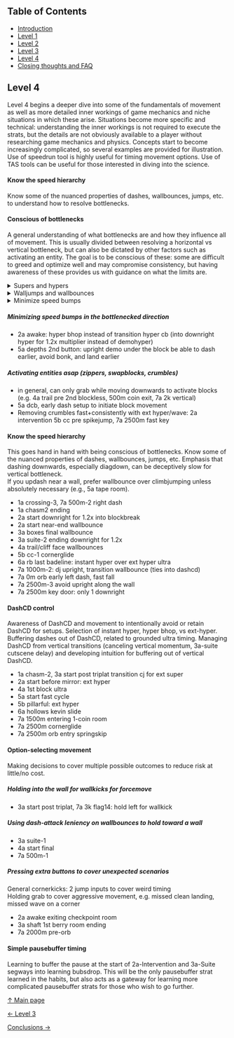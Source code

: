 ## Table of Contents
- [Introduction](https://github.com/kwan22/habits/blob/main/README.md)
- [Level 1](https://github.com/kwan22/habits/blob/main/level1.md)
- [Level 2](https://github.com/kwan22/habits/blob/main/level2.md)
- [Level 3](https://github.com/kwan22/habits/blob/main/level3.md)
- [Level 4](https://github.com/kwan22/habits/blob/main/level4.md)
- [Closing thoughts and FAQ](https://github.com/kwan22/habits/blob/main/conclusions-faq.md)

## Level 4

Level 4 begins a deeper dive into some of the fundamentals of movement as well as more detailed inner workings of game mechanics and niche situations in which these arise. Situations become more specific and technical: understanding the inner workings is not required to execute the strats, but the details are not obviously available to a player without researching game mechanics and physics. Concepts start to become increasingly complicated, so several examples are provided for illustration. Use of speedrun tool is highly useful for timing movement options. Use of TAS tools can be useful for those interested in diving into the science.

#### Know the speed hierarchy  
Know some of the nuanced properties of dashes, wallbounces, jumps, etc. to understand how to resolve bottlenecks.

#### Conscious of bottlenecks  
A general understanding of what bottlenecks are and how they influence all of movement. This is usually divided between resolving a horizontal vs vertical bottleneck, but can also be dictated by other factors such as activating an entity. The goal is to be conscious of these: some are difficult to greed and optimize well and may compromise consistency, but having awareness of these provides us with guidance on what the limits are.

<details>
  <summary>Supers and hypers</summary>
  Hypers are overall used far more often than supers, but occasionally supers are useful in resolving a vertical bottleneck that still needs to cover some horizontal ground. <br>
  <img src="https://github.com/kwan22/habits/blob/main/images/lv4/1a_crossing6_super.webp" width="480">
  <img src="https://github.com/kwan22/habits/blob/main/images/lv4/3a_start_post-triplat_super.webp" width="480"> <br>
  In both of these cases, a hyper would require an extra climbjump.
</details>

<details>
  <summary>Walljumps and wallbounces </summary>
  When wallbouncing for upwards movement, dash upwards for as much of the dash state as possible to maximize use of dash speed. One way to think of this is perform an "extended hyper" timing, but upwards. The extension timing can be biased to be on the later side of the window. Jumping slightly late on the "extension timing" is still allowed thanks to dash-attack leniency. Jumping should be minimized as much as possible compared to dashing and wallbouncing. <br>
   <img src="https://github.com/kwan22/habits/blob/main/images/lv4/wb_vertical_compilation.png" width="960"> <br>
  These spots are some of the most common movement mistakes by beginners. In all cases, 0 groud or walljumps are required: an updash and late wallbounce is sufficient and optimal.

  Conversly, when the height of the wallbounce (or walljump) is needed but the bottleneck is horizontal, then an early jump as possible is desired. Many transition wallbounces fall under this category, where vertical speed is reset to jump speed upon transition, but the horizontal speed from the wallbounce is also helpful. <br>
   <img src="https://github.com/kwan22/habits/blob/main/images/lv4/1a_crossing_3_wb.webp" width="480"> 
   <img src="https://github.com/kwan22/habits/blob/main/images/lv4/7a_1k_trans_wb_2.webp" width="480"> <br>

  Updemo wallbounces add another option to control the wallbounce height. Updemo _approximately_ shifts the lowest possible wallbounce position higher by half a tile, enabling some buffer setups that minimize vertical bottlenecks and removing possible low wallbounce positions. <br>
   <img src="https://github.com/kwan22/habits/blob/main/images/lv4/1a_start_5_updemo.webp" width="480"> 
   <img src="https://github.com/kwan22/habits/blob/main/images/lv4/4a_start_updemo.webp" width="480">   
</details>

<details>
  <summary>Minimize speed bumps</summary>
  This occurs frequently with downwards movement shortly after a transition. Different geometries call for different movement options: hypering or supering shortly before or on transition, releasing jump during transition, and holding downdiagonal are common patterns. Be aware of which setup works best for each problem. <br>
<blockquote>
<details>
  <summary>Downwards movement</summary>
  Instant hyper or super before transition <br>
  <img src="https://github.com/kwan22/habits/blob/main/images/lv4/1a_crossing_6_exit.webp" width="480"> 
  <img src="https://github.com/kwan22/habits/blob/main/images/lv4/7a_1500m_dog_exit.webp" width="480"> <br>
  Some transition hypers are guaranteed to avoid collisions no matter how small the jump height. <br>
  <img src="https://github.com/kwan22/habits/blob/main/images/lv4/2a_intervention_top_exit.webp" width="480"> 
  <img src="https://github.com/kwan22/habits/blob/main/images/lv4/7a_1500m_neutral_trans_hyper.webp" width="480"> 
</details>
</blockquote>



</details>


  
##### Minimizing speed bumps in the bottlenecked direction  
- 2a awake: hyper bhop instead of transition hyper cb (into downright hyper for 1.2x multiplier instead of demohyper)
- 5a depths 2nd button: upright demo under the block be able to dash earlier, avoid bonk, and land earlier

##### Activating entities asap (zippers, swapblocks, crumbles)
- in general, can only grab while moving downwards to activate blocks (e.g. 4a trail pre 2nd blockless, 500m coin exit, 7a 2k vertical)
- 5a dcb, early dash setup to initiate block movement
- Removing crumbles fast+consistently with ext hyper/wave: 2a intervention 5b cc pre spikejump, 7a 2500m fast key

#### Know the speed hierarchy  
This goes hand in hand with being conscious of bottlenecks. Know some of the nuanced properties of dashes, wallbounces, jumps, etc. Emphasis that dashing downwards, especially diagdown, can be deceptively slow for vertical bottleneck.  
If you updash near a wall, prefer wallbounce over climbjumping unless absolutely necessary (e.g., 5a tape room).

- 1a crossing-3, 7a 500m-2 right dash 
- 1a chasm2 ending
- 2a start downright for 1.2x into blockbreak
- 2a start near-end wallbounce
- 3a boxes final wallbounce
- 3a suite-2 ending downright for 1.2x
- 4a trail/cliff face wallbounces
- 5b cc-1 cornerglide
- 6a rb last badeline: instant hyper over ext hyper ultra
- 7a 1000m-2: dj upright, transition wallbounce (ties into dashcd)
- 7a 0m orb early left dash, fast fall
- 7a 2500m-3 avoid upright along the wall
- 7a 2500m key door: only 1 downright

#### DashCD control  
Awareness of DashCD and movement to intentionally avoid or retain DashCD for setups. Selection of instant hyper, hyper bhop, vs ext-hyper. Buffering dashes out of DashCD, related to grounded ultra timing. Managing DashCD from vertical transitions (canceling vertical momentum, 3a-suite cutscene delay) and developing intuition for buffering out of vertical DashCD.

- 1a chasm-2, 3a start post triplat transition cj for ext super
- 2a start before mirror: ext hyper
- 4a 1st block ultra
- 5a start fast cycle
- 5b pillarful: ext hyper
- 6a hollows kevin slide
- 7a 1500m entering 1-coin room
- 7a 2500m cornerglide
- 7a 2500m orb entry springskip

#### Option-selecting movement  
Making decisions to cover multiple possible outcomes to reduce risk at little/no cost.

##### Holding into the wall for wallkicks for forcemove  
- 3a start post triplat, 7a 3k flag14: hold left for wallkick

##### Using dash-attack leniency on wallbounces to hold toward a wall  
- 3a suite-1
- 4a start final
- 7a 500m-1

##### Pressing extra buttons to cover unexpected scenarios  
General cornerkicks: 2 jump inputs to cover weird timing  
Holding grab to cover aggressive movement, e.g. missed clean landing, missed wave on a corner
- 2a awake exiting checkpoint room
- 3a shaft 1st berry room ending
- 7a 2000m pre-orb

#### Simple pausebuffer timing  
Learning to buffer the pause at the start of 2a-Intervention and 3a-Suite segways into learning bubsdrop. This will be the only pausebuffer strat learned in the habits, but also acts as a gateway for learning more complicated pausebuffer strats for those who wish to go further.

[&#8593; Main page](https://github.com/kwan22/habits/blob/main/README.md)

[&#8592; Level 3](https://github.com/kwan22/habits/blob/main/level3.md) 

[Conclusions &#8594;](https://github.com/kwan22/habits/blob/main/conclusions-faq.md)
